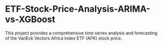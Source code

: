 # ETF-Stock-Price-Analysis-ARIMA-vs-XGBoost
This project provides a comprehensive time series analysis and forecasting of the VanEck Vectors Africa Index ETF (AFK) stock price. 
